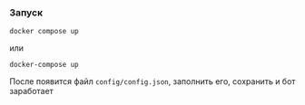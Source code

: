 ### Запуск
```shell
docker compose up
```
или
```shell
docker-compose up
```
После появится файл `config/config.json`, заполнить его, сохранить и бот заработает
